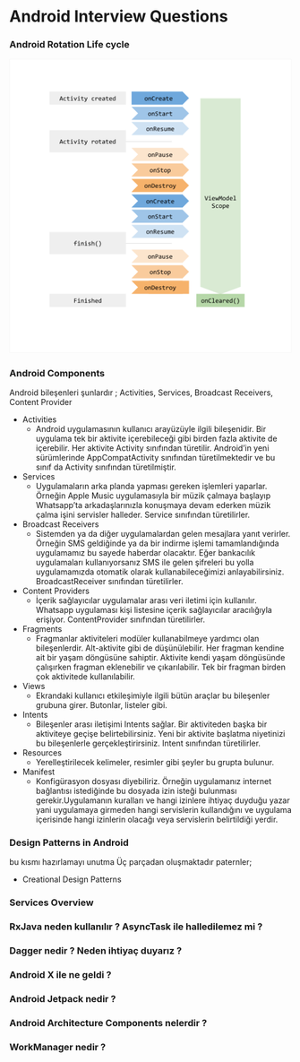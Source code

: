 # Android Interview Questions

### Android Rotation Life cycle
![](/images/rotate.png)

### Android Components
Android bileşenleri şunlardır ; Activities, Services, Broadcast Receivers, Content Provider
- Activities
  - Android uygulamasının kullanıcı arayüzüyle ilgili bileşenidir. Bir uygulama tek bir aktivite içerebileceği gibi birden fazla aktivite de içerebilir. Her aktivite Activity sınıfından türetilir. Android’in yeni sürümlerinde AppCompatActivity sınıfından türetilmektedir ve bu sınıf da Activity sınıfından türetilmiştir.
- Services
  - Uygulamaların arka planda yapması gereken işlemleri yaparlar. Örneğin Apple Music uygulamasıyla bir müzik çalmaya başlayıp Whatsapp’ta arkadaşlarınızla konuşmaya devam ederken müzik çalma işini servisler halleder. Service sınıfından türetilirler.
- Broadcast Receivers
  - Sistemden ya da diğer uygulamalardan gelen mesajlara yanıt verirler. Örneğin SMS geldiğinde ya da bir indirme işlemi tamamlandığında uygulamamız bu sayede haberdar olacaktır. Eğer bankacılık uygulamaları kullanıyorsanız SMS ile gelen şifreleri bu yolla uygulamamızda otomatik olarak kullanabileceğimizi anlayabilirsiniz. BroadcastReceiver sınıfından türetilirler.
- Content Providers
  - İçerik sağlayıcılar uygulamalar arası veri iletimi için kullanılır. Whatsapp uygulaması kişi listesine içerik sağlayıcılar aracılığıyla erişiyor. ContentProvider sınıfından türetilirler.
- Fragments
  - Fragmanlar aktiviteleri modüler kullanabilmeye yardımcı olan bileşenlerdir. Alt-aktivite gibi de düşünülebilir. Her fragman kendine ait bir yaşam döngüsüne sahiptir. Aktivite kendi yaşam döngüsünde çalışırken fragman eklenebilir ve çıkarılabilir. Tek bir fragman birden çok aktivitede kullanılabilir.
- Views
  - Ekrandaki kullanıcı etkileşimiyle ilgili bütün araçlar bu bileşenler grubuna girer. Butonlar, listeler gibi.
- Intents
  - Bileşenler arası iletişimi Intents sağlar. Bir aktiviteden başka bir aktiviteye geçişe belirtebilirsiniz. Yeni bir aktivite başlatma niyetinizi bu bileşenlerle gerçekleştirirsiniz. Intent sınıfından türetilirler.
- Resources
  - Yerelleştirilecek kelimeler, resimler gibi şeyler bu grupta bulunur.
- Manifest
  - Konfigürasyon dosyası diyebiliriz. Örneğin uygulamanız internet bağlantısı istediğinde bu dosyada izin isteği bulunması gerekir.Uygulamanın kuralları ve hangi izinlere ihtiyaç duyduğu yazar yani uygulamaya girmeden hangi servislerin kullandığını ve uygulama içerisinde hangi izinlerin olacağı veya servislerin belirtildiği yerdir.


### Design Patterns in Android
bu kısmı hazırlamayı unutma
Üç parçadan oluşmaktadır paternler;
- Creational Design Patterns
### Services Overview

### RxJava neden kullanılır ? AsyncTask ile halledilemez mi ? 

### Dagger nedir ? Neden ihtiyaç duyarız ?

### Android X ile ne geldi ?

### Android Jetpack nedir ?

### Android Architecture Components nelerdir ?

### WorkManager nedir ?
